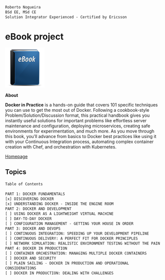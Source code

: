 ```
Roberto Nogueira  
BSd EE, MSd CE
Solution Integrator Experienced - Certified by Ericsson
```
# eBook project

![ebook image](images/ebook.png)

**About**

**Docker in Practice** is a hands-on guide that covers 101 specific techniques you can use to get the most out of Docker. Following a cookbook-style Problem/Solution/Discussion format, this practical handbook gives you instantly useful solutions for important problems like effortless server maintenance and configuration, deploying microservices, creating safe environments for experimentation, and much more. As you move through this book, you’ll advance from basics to Docker best practices like using it with your Continuous Integration process, automating complex container creation with Chef, and orchestration with Kubernetes.

[Homepage](https://www.manning.com/books/docker-in-practice)

## Topics
```
Table of Contents

PART 1: DOCKER FUNDAMENTALS
[x] DISCOVERING DOCKER
[x] UNDERSTANDING DOCKER - INSIDE THE ENGINE ROOM
PART 2: DOCKER AND DEVELOPMENT
[ ] USING DOCKER AS A LIGHTWEIGHT VIRTUAL MACHINE
[ ] DAY-TO-DAY DOCKER
[ ] CONFIGURATION MANAGEMENT - GETTING YOUR HOUSE IN ORDER
PART 3: DOCKER AND DEVOPS
[ ] CONTINUOUS INTEGRATION: SPEEDING UP YOUR DEVELOPMENT PIPELINE
[ ] CONTINUOUS DELIVERY: A PERFECT FIT FOR DOCKER PRINCIPLES
[ ] NETWORK SIMULATION: REALISTIC ENVIRONMENT TESTING WITHOUT THE PAIN
PART 4: DOCKER IN PRODUCTION
[ ] CONTAINER ORCHESTRATION: MANAGING MULTIPLE DOCKER CONTAINERS
[ ] DOCKER AND SECURITY
[ ] PLAIN SAILING - DOCKER IN PRODUCTION AND OPERATIONAL CONSIDERATIONS
[ ] DOCKER IN PRODUCTION: DEALING WITH CHALLENGES
```
